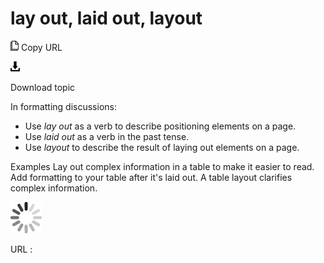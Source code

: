 # lay out, laid out, layout

![Copy URL](media/lay-out-laid-out-layout/Copy.png)
Copy URL

![Download](media/lay-out-laid-out-layout/Download.png)

Download topic

In formatting discussions:

  - Use *lay out* as a verb to describe positioning elements on a page. 
  - Use *laid out* as a verb in the past tense.
  - Use *layout* to describe the result of laying out elements on a page. 

Examples
Lay out complex information in a table to make it easier to read. 
Add formatting to your table after it's laid out.
A table layout clarifies complex information.

![In progress](media/lay-out-laid-out-layout/activity-large.gif)

URL :
